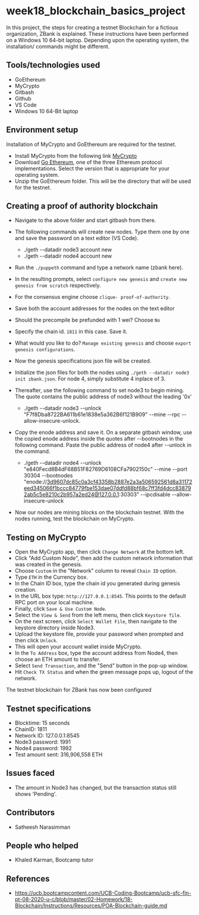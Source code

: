 # week18_blockchain_basics_project
In this project, the steps for creating a testnet Blockchain for a fictious organization, ZBank is explained. These instructions have been performed on a Windows 10 64-bit laptop. Depending upon the operating system, the installation/ commands might be different.

## Tools/technologies used
- GoEthereum
- MyCrypto
- Gitbash
- Github
- VS Code
- Windows 10 64-Bit laptop

## Environment setup
Installation of MyCrypto and GoEthereum are required for the testnet.
- Install MyCrypto from the following link [MyCrypto](https://www.mycrypto.com/)
- Download [Go Ethereum](https://geth.ethereum.org/), one of the three Ethereum protocol implementations. Select the version that is appropriate for your operating system.
- Unzip the GoEthereum folder. This will be the directory that will be used for the testnet.

## Creating a proof of authority blockchain
- Navigate to the above folder and start gitbash from there.
- The following commands will create new nodes. Type them one by one and save the password on a text editor (VS Code).
    * ./geth --datadir node3 account new
    * ./geth --datadir node4 account new
    
- Run the `./puppeth` command and type a network name (zbank here).
- In the resulting prompts, select `configure new genesis` and `create new genesis from scratch` respectively.
- For the consensus engine choose `clique- proof-of-authority`.
- Save both the account addresses for the nodes on the text editor
- Should the precompile be prefunded with 1 wei? Choose `No`
- Specify the chain id. `1811` in this case. Save it.
- What would you like to do? `Manage existing genesis` and choose `export genesis configurations`.
- Now the genesis specifications json file will be created.
- Initialize the json files for both the nodes using `./geth --datadir node3 init zbank.json`. For node 4, simply substitute 4 inplace of 3.

- Thereafter, use the following command to set node3 to begin mining. The quote contains the public address of node3 without the leading '0x'
    * ./geth --datadir node3 --unlock "F7f8Dba8722BA611b61e1838e5a362B6f121B909" --mine --rpc --allow-insecure-unlock.
- Copy the enode address and save it. On a separate gitbash window, use the copied enode address inside the quotes after --bootnodes in the following command. Paste the public address of node4 after --unlock in the command.
    * ./geth --datadir node4 --unlock "e840Fecd8B4dF68B51F82769D6108CFa7902150c" --mine --port 30304 --bootnodes "enode://3d9607dc85c0a3cf43358b2887e2a3a506592561d8a31172eed345066f1bccc84779fbe153dae07ddfd88bf68c7ff3fd4dcc838792ab5c5e8210c2b957a2ed24@127.0.0.1:30303" --ipcdisable --allow-insecure-unlock
    
- Now our nodes are mining blocks on the blockchain testnet. With the nodes running, test the blockchain on MyCrypto.

## Testing on MyCrypto
- Open the MyCrypto app, then click `Change Network` at the bottom left.
- Click "Add Custom Node", then add the custom network information that was created in the genesis.
- Choose `Custom` in the "Network" column to reveal `Chain ID` option.
- Type `ETH` in the Currency box.
- In the Chain ID box, type the chain id you generated during genesis creation.
- In the URL box type: `http://127.0.0.1:8545`.  This points to the default RPC port on your local machine.
- Finally, click `Save & Use Custom Node`.
- Select the `View & Send` from the left menu, then click `Keystore file`.
- On the next screen, click `Select Wallet File`, then navigate to the keystore directory inside Node3. 
- Upload the keystore file, provide your password when prompted and then click `Unlock`.
- This will open your account wallet inside MyCrypto.
- In the `To Address` box, type the account address from Node4, then choose an ETH amount to transfer.
- Select `Send Transaction`, and the "Send" button in the pop-up window.
- Hit `Check TX Status` and when the green message pops up, logout of the network.

The testnet blockchain for ZBank has now been configured

## Testnet specifications
- Blocktime: 15 seconds
- ChainID: 1811
- Network ID: 127.0.0.1:8545
- Node3 password: 1991
- Node4 password: 1992
- Test amount sent: 316,906,558 ETH

## Issues faced
- The amount in Node3 has changed, but the transaction status still shows 'Pending'.

## Contributors
- Satheesh Narasimman

## People who helped
- Khaled Karman, Bootcamp tutor

## References
- https://ucb.bootcampcontent.com/UCB-Coding-Bootcamp/ucb-sfc-fin-pt-08-2020-u-c/blob/master/02-Homework/18-Blockchain/Instructions/Resources/POA-Blockchain-guide.md